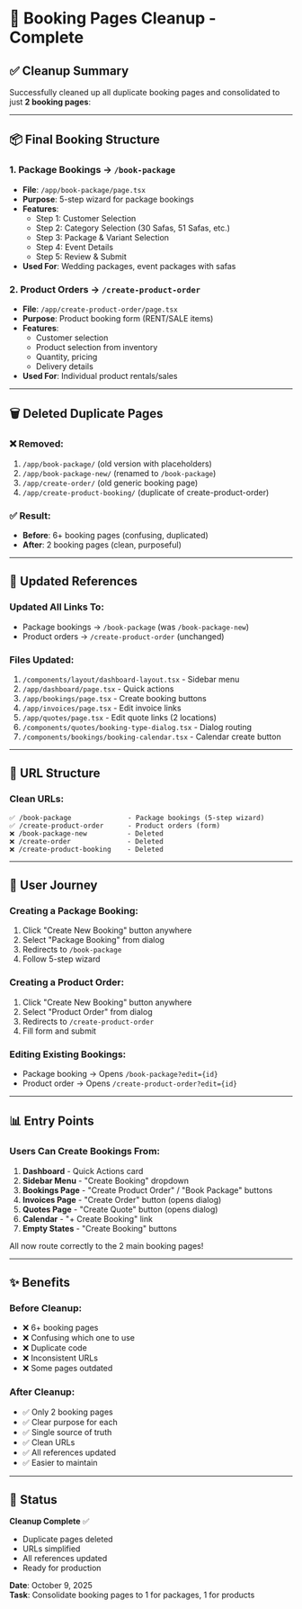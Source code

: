 # 🧹 Booking Pages Cleanup - Complete

## ✅ Cleanup Summary

Successfully cleaned up all duplicate booking pages and consolidated to just **2 booking pages**:

---

## 📦 Final Booking Structure

### 1. **Package Bookings** → `/book-package`
- **File**: `/app/book-package/page.tsx`
- **Purpose**: 5-step wizard for package bookings
- **Features**:
  - Step 1: Customer Selection
  - Step 2: Category Selection (30 Safas, 51 Safas, etc.)
  - Step 3: Package & Variant Selection
  - Step 4: Event Details
  - Step 5: Review & Submit
- **Used For**: Wedding packages, event packages with safas

### 2. **Product Orders** → `/create-product-order`
- **File**: `/app/create-product-order/page.tsx`
- **Purpose**: Product booking form (RENT/SALE items)
- **Features**:
  - Customer selection
  - Product selection from inventory
  - Quantity, pricing
  - Delivery details
- **Used For**: Individual product rentals/sales

---

## 🗑️ Deleted Duplicate Pages

### ❌ Removed:
1. `/app/book-package/` (old version with placeholders)
2. `/app/book-package-new/` (renamed to `/book-package`)
3. `/app/create-order/` (old generic booking page)
4. `/app/create-product-booking/` (duplicate of create-product-order)

### ✅ Result:
- **Before**: 6+ booking pages (confusing, duplicated)
- **After**: 2 booking pages (clean, purposeful)

---

## 🔄 Updated References

### Updated All Links To:
- Package bookings → `/book-package` (was `/book-package-new`)
- Product orders → `/create-product-order` (unchanged)

### Files Updated:
1. `/components/layout/dashboard-layout.tsx` - Sidebar menu
2. `/app/dashboard/page.tsx` - Quick actions
3. `/app/bookings/page.tsx` - Create booking buttons
4. `/app/invoices/page.tsx` - Edit invoice links
5. `/app/quotes/page.tsx` - Edit quote links (2 locations)
6. `/components/quotes/booking-type-dialog.tsx` - Dialog routing
7. `/components/bookings/booking-calendar.tsx` - Calendar create button

---

## 🎯 URL Structure

### Clean URLs:
```
✅ /book-package              - Package bookings (5-step wizard)
✅ /create-product-order      - Product orders (form)
❌ /book-package-new          - Deleted
❌ /create-order              - Deleted
❌ /create-product-booking    - Deleted
```

---

## 🚀 User Journey

### Creating a Package Booking:
1. Click "Create New Booking" button anywhere
2. Select "Package Booking" from dialog
3. Redirects to `/book-package`
4. Follow 5-step wizard

### Creating a Product Order:
1. Click "Create New Booking" button anywhere
2. Select "Product Order" from dialog
3. Redirects to `/create-product-order`
4. Fill form and submit

### Editing Existing Bookings:
- Package booking → Opens `/book-package?edit={id}`
- Product order → Opens `/create-product-order?edit={id}`

---

## 📊 Entry Points

### Users Can Create Bookings From:
1. **Dashboard** - Quick Actions card
2. **Sidebar Menu** - "Create Booking" dropdown
3. **Bookings Page** - "Create Product Order" / "Book Package" buttons
4. **Invoices Page** - "Create Order" button (opens dialog)
5. **Quotes Page** - "Create Quote" button (opens dialog)
6. **Calendar** - "+ Create Booking" link
7. **Empty States** - "Create Booking" buttons

All now route correctly to the 2 main booking pages!

---

## ✨ Benefits

### Before Cleanup:
- ❌ 6+ booking pages
- ❌ Confusing which one to use
- ❌ Duplicate code
- ❌ Inconsistent URLs
- ❌ Some pages outdated

### After Cleanup:
- ✅ Only 2 booking pages
- ✅ Clear purpose for each
- ✅ Single source of truth
- ✅ Clean URLs
- ✅ All references updated
- ✅ Easier to maintain

---

## 🎉 Status

**Cleanup Complete** ✅
- Duplicate pages deleted
- URLs simplified
- All references updated
- Ready for production

**Date**: October 9, 2025  
**Task**: Consolidate booking pages to 1 for packages, 1 for products
